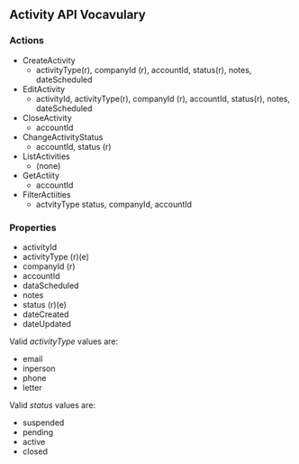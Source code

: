 ## Activity API Vocavulary

### Actions

 * CreateActivity
   * activityType(r), companyId (r), accountId, status(r), notes, dateScheduled
 * EditActivity
   * activityId, activityType(r), companyId (r), accountId, status(r), notes, dateScheduled
 * CloseActivity
   * accountId 
 * ChangeActivityStatus
   * accountId, status (r)
 * ListActivities
   * (none)
 * GetActiity
   * accountId
 * FilterActiities
   * actvityType status, companyId, accountId

### Properties

* activityId
* activityType (r)(e)
* companyId (r)
* accountId
* dataScheduled
* notes
* status (r)(e)
* dateCreated
* dateUpdated

Valid _activityType_ values are:
- email
- inperson
- phone
- letter

Valid _status_ values are:
 - suspended
 - pending
 - active
 - closed

